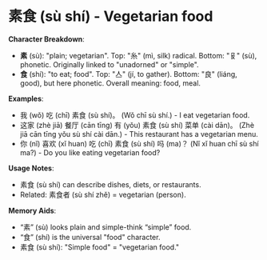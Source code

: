 # **素食 (sù shí) - Vegetarian food**

**Character Breakdown**:  
- **素** (sù): "plain; vegetarian". Top: "糸" (mì, silk) radical. Bottom: "𠬝" (sù), phonetic. Originally linked to "unadorned" or "simple".  
- **食** (shí): "to eat; food". Top: "亼" (jí, to gather). Bottom: "良" (liáng, good), but here phonetic. Overall meaning: food, meal.

**Examples**:  
- 我 (wǒ) 吃 (chī) 素食 (sù shí)。 (Wǒ chī sù shí.) - I eat vegetarian food.  
- 这家 (zhè jiā) 餐厅 (cān tīng) 有 (yǒu) 素食 (sù shí) 菜单 (cài dān)。 (Zhè jiā cān tīng yǒu sù shí cài dān.) - This restaurant has a vegetarian menu.  
- 你 (nǐ) 喜欢 (xǐ huan) 吃 (chī) 素食 (sù shí) 吗 (ma)？ (Nǐ xǐ huan chī sù shí ma?) - Do you like eating vegetarian food?

**Usage Notes**:  
- 素食 (sù shí) can describe dishes, diets, or restaurants.  
- Related: 素食者 (sù shí zhě) = vegetarian (person).

**Memory Aids**:  
- “素” (sù) looks plain and simple-think “simple” food.  
- “食” (shí) is the universal "food" character.  
- 素食 (sù shí): "Simple food" = "vegetarian food."